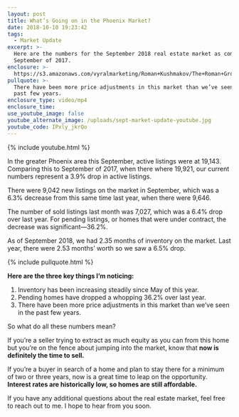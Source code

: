 ```yaml
---
layout: post
title: What’s Going on in the Phoenix Market?
date: 2018-10-10 19:23:42
tags:
  - Market Update
excerpt: >-
  Here are the numbers for the September 2018 real estate market as compared to
  September of 2017.
enclosure: >-
  https://s3.amazonaws.com/vyralmarketing/Roman+Kushmakov/The+Roman+Group-+Whats+Going+on+in+the+Phoenix+Market%253F.mp4
pullquote: >-
  There have been more price adjustments in this market than we’ve seen in the
  past few years.
enclosure_type: video/mp4
enclosure_time:
use_youtube_image: false
youtube_alternate_image: /uploads/sept-market-update-youtube.jpg
youtube_code: IPxly_jkrQo
---
```


{% include youtube.html %}

In the greater Phoenix area this September, active listings were at 19,143. Comparing this to September of 2017, when there where 19,921, our current numbers represent a 3.9% drop in active listings.

There were 9,042 new listings on the market in September, which was a 6.3% decrease from this same time last year, when there were 9,646.

The number of sold listings last month was 7,027, which was a 6.4% drop over last year. For pending listings, or homes that were under contract, the decrease was significant—36.2%.

As of September 2018, we had 2.35 months of inventory on the market. Last year, there were 2.53 months’ worth so we saw a 6.5% drop.

{% include pullquote.html %}

**Here are the three key things I’m noticing:**

1. Inventory has been increasing steadily since May of this year.
2. Pending homes have dropped a whopping 36.2% over last year.
3. There have been more price adjustments in this market than we’ve seen in the past few years.

So what do all these numbers mean?

If you’re a seller trying to extract as much equity as you can from this home but you’re on the fence about jumping into the market, know that **now is definitely the time to sell.**

If you’re a buyer in search of a home and plan to stay there for a minimum of two or three years, now is a great time to leap on the opportunity. **Interest rates are historically low, so homes are still affordable.**

If you have any additional questions about the real estate market, feel free to reach out to me. I hope to hear from you soon.